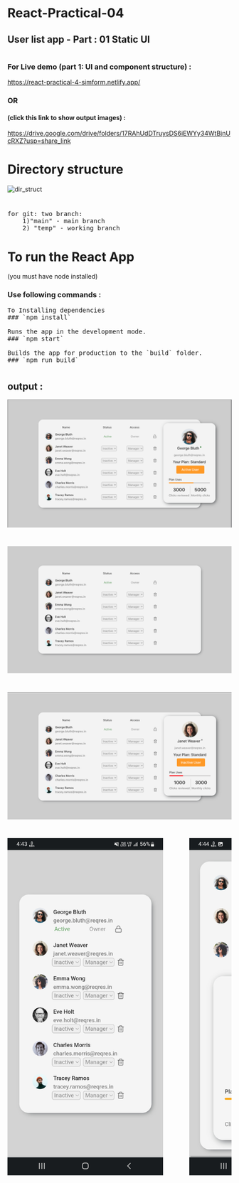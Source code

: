 # React-Practical-04 
## User list app - Part : 01 Static UI 

#

### For Live demo (part 1: UI and component structure) : 
https://react-practical-4-simform.netlify.app/

### OR

#### (click this link to show output images) : 
https://drive.google.com/drive/folders/17RAhUdDTruysDS6iEWYy34WtBjnUcRXZ?usp=share_link
#

# Directory structure
![dir_struct](https://user-images.githubusercontent.com/60025285/231443590-02cfb2e8-046d-4fdf-9362-9e2c9ec7abea.png)



#

<pre>
for git: two branch:
    1)"main" - main branch 
    2) "temp" - working branch
</pre>
#

# To run the React App 

(you must have node installed)

### Use following commands :

<pre>
To Installing dependencies
### `npm install`

Runs the app in the development mode.
### `npm start`

Builds the app for production to the `build` folder.
### `npm run build`
</pre>
#

#

## output :
<img src="https://github.com/chetankochiyaniya/React-Practical-04/blob/ca19c0b6be15e911a6575b8e8250141a71136a47/output/lg-screen-hover-2.png" alt="Practical Output Image" >

#

<img src="https://github.com/chetankochiyaniya/React-Practical-04/blob/ca19c0b6be15e911a6575b8e8250141a71136a47/output/lg-screen-home.png" alt="Practical Output Image" >

#

<img src="https://github.com/chetankochiyaniya/React-Practical-04/blob/ca19c0b6be15e911a6575b8e8250141a71136a47/output/lg-screen-hover.png" alt="Practical Output Image" >

#

<pre>
<img src="https://github.com/chetankochiyaniya/React-Practical-04/blob/ca19c0b6be15e911a6575b8e8250141a71136a47/output/sm-screen-home.jpg" alt="Practical Output Image" width="350px" />       <img src="https://github.com/chetankochiyaniya/React-Practical-04/blob/ca19c0b6be15e911a6575b8e8250141a71136a47/output/sm-screen-touch.jpg" width="350px" alt="Practical Output Image"/>
</pre>
